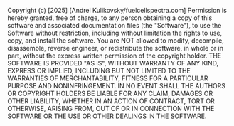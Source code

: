 Copyright (c) [2025] [Andrei Kulikovsky/fuelcellspectra.com] Permission is hereby granted, free of charge, to any person obtaining a copy of this software and associated documentation files (the "Software"), to use the Software without restriction, including without limitation the rights to use, copy, and install the software. You are NOT allowed to modify, decompile, disassemble, reverse engineer, or redistribute the software, in whole or in part, without the express written permission of the copyright holder. 
THE SOFTWARE IS PROVIDED "AS IS", WITHOUT WARRANTY OF ANY KIND, EXPRESS OR IMPLIED, INCLUDING BUT NOT LIMITED TO THE WARRANTIES OF MERCHANTABILITY, FITNESS FOR A PARTICULAR PURPOSE AND NONINFRINGEMENT. IN NO EVENT SHALL THE AUTHORS OR COPYRIGHT HOLDERS BE LIABLE FOR ANY CLAIM, DAMAGES OR OTHER LIABILITY, WHETHER IN AN ACTION OF CONTRACT, TORT OR OTHERWISE, ARISING FROM, OUT OF OR IN CONNECTION WITH THE SOFTWARE OR THE USE OR OTHER DEALINGS IN THE SOFTWARE.
